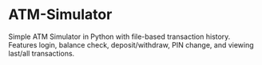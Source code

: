 # ATM-Simulator
Simple ATM Simulator in Python with file-based transaction history. Features login, balance check, deposit/withdraw, PIN change, and viewing last/all transactions.
